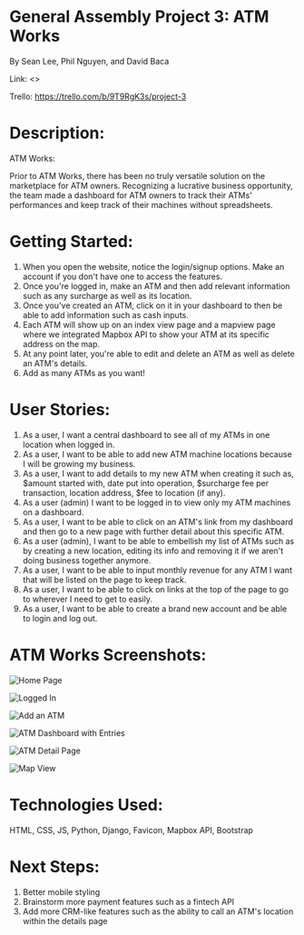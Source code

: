 # General Assembly Project 3: ATM Works

By Sean Lee, Phil Nguyen, and David Baca

Link: <<GOES HERE>>
  
Trello: https://trello.com/b/9T9RgK3s/project-3
  
# Description:

ATM Works:

Prior to ATM Works, there has been no truly versatile solution on the marketplace for ATM owners. Recognizing a lucrative business opportunity, the team made a dashboard for ATM owners to track their ATMs' performances and keep track of their machines without spreadsheets.

# Getting Started:

1. When you open the website, notice the login/signup options. Make an account if you don't have one to access the features.
2. Once you're logged in, make an ATM and then add relevant information such as any surcharge as well as its location.
3. Once you've created an ATM, click on it in your dashboard to then be able to add information such as cash inputs.
4. Each ATM will show up on an index view page and a mapview page where we integrated Mapbox API to show your ATM at its specific address on the map. 
5. At any point later, you're able to edit and delete an ATM as well as delete an ATM's details.
6. Add as many ATMs as you want!

# User Stories:

1. As a user, I want a central dashboard to see all of my ATMs in one location when logged in.
2. As a user, I want to be able to add new ATM machine locations because I will be growing my business.
3. As a user, I want to add details to my new ATM when creating it such as, $amount started with, date put into operation, $surcharge fee per transaction, location address, $fee to location (if any).
4. As a user (admin) I want to be logged in to view only my ATM machines on a dashboard.
5. As a user, I want to be able to click on an ATM's link from my dashboard and then go to a new page with further detail about this specific ATM.
6. As a user (admin), I want to be able to embellish my list of ATMs such as by creating a new location, editing its info and removing it if we aren't doing business together anymore.
7. As a user, I want to be able to input monthly revenue for any ATM I want that will be listed on the page to keep track.
8. As a user, I want to be able to click on links at the top of the page to go to wherever I need to get to easily.
9. As a user, I want to be able to create a brand new account and be able to login and log out.

# ATM Works Screenshots:

![Home Page](https://i.imgur.com/LwYxqUk.png)

![Logged In](https://i.imgur.com/5UngeXk.png)

![Add an ATM](https://i.imgur.com/UKbN7Px.png)

![ATM Dashboard with Entries](https://i.imgur.com/mYZM0TK.png)

![ATM Detail Page](https://i.imgur.com/MuUxbRq.png)

![Map View](https://i.imgur.com/cArNmb5.png)

# Technologies Used:

HTML, CSS, JS, Python, Django, Favicon, Mapbox API, Bootstrap

# Next Steps:

1. Better mobile styling
2. Brainstorm more payment features such as a fintech API
3. Add more CRM-like features such as the ability to call an ATM's location within the details page
